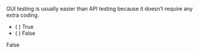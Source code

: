 <panel header="{{ icon_Q_A }} API testing vs GUI testing">

GUI testing is usually easier than API testing because it doesn’t require any extra coding.

- ( ) True
- ( ) False

<panel type="seamless" header="{{ icon_A }} Answer" minimized>

False

</panel>
</panel>
